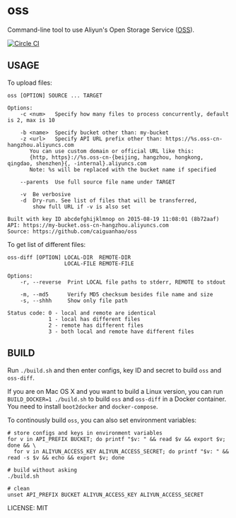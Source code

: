 oss
===

Command-line tool to use Aliyun's Open Storage Service ([OSS](http://www.aliyun.com/product/oss)).

[![Circle CI](https://circleci.com/gh/caiguanhao/oss.svg?style=svg)](https://circleci.com/gh/caiguanhao/oss)

USAGE
-----

To upload files:

```help
oss [OPTION] SOURCE ... TARGET

Options:
    -c <num>   Specify how many files to process concurrently, default is 2, max is 10

    -b <name>  Specify bucket other than: my-bucket
    -z <url>   Specify API URL prefix other than: https://%s.oss-cn-hangzhou.aliyuncs.com
       You can use custom domain or official URL like this:
       {http, https}://%s.oss-cn-{beijing, hangzhou, hongkong, qingdao, shenzhen}{, -internal}.aliyuncs.com
       Note: %s will be replaced with the bucket name if specified

    --parents  Use full source file name under TARGET

    -v  Be verbosive
    -d  Dry-run. See list of files that will be transferred,
        show full URL if -v is also set

Built with key ID abcdefghijklmnop on 2015-08-19 11:08:01 (8b72aaf)
API: https://my-bucket.oss-cn-hangzhou.aliyuncs.com
Source: https://github.com/caiguanhao/oss
```

To get list of different files:

```help
oss-diff [OPTION] LOCAL-DIR  REMOTE-DIR
                  LOCAL-FILE REMOTE-FILE

Options:
    -r, --reverse  Print LOCAL file paths to stderr, REMOTE to stdout

    -m, --md5      Verify MD5 checksum besides file name and size
    -s, --shhh     Show only file path

Status code: 0 - local and remote are identical
             1 - local has different files
             2 - remote has different files
             3 - both local and remote have different files
```

BUILD
-----

Run `./build.sh` and then enter configs, key ID and secret to build `oss` and `oss-diff`.

If you are on Mac OS X and you want to build a Linux version,
you can run `BUILD_DOCKER=1 ./build.sh` to build `oss` and `oss-diff` in a Docker container.
You need to install `boot2docker` and `docker-compose`.

To continously build `oss`, you can also set environment variables:
```
# store configs and keys in environment variables
for v in API_PREFIX BUCKET; do printf "$v: " && read $v && export $v; done && \
  for v in ALIYUN_ACCESS_KEY ALIYUN_ACCESS_SECRET; do printf "$v: " && read -s $v && echo && export $v; done

# build without asking
./build.sh

# clean
unset API_PREFIX BUCKET ALIYUN_ACCESS_KEY ALIYUN_ACCESS_SECRET
```

LICENSE: MIT
